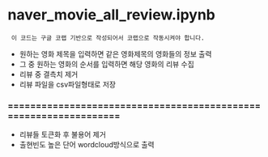 # naver_movie_all_review.ipynb 
` 이 코드는 구글 코랩 기반으로 작성되어서 코랩으로 작동시켜야 합니다.`

- 원하는 영화 제목을 입력하면 같은 영화제목의 영화들의 정보 출력
- 그 중 원하는 영화의 순서를 입력하면 해당 영화의 리뷰 수집  
- 리뷰 중 결측치 제거
- 리뷰 파일을 csv파일형태로 저장
### =================================================================

- 리뷰들 토큰화 후 불용어 제거
- 출현빈도 높은 단어 wordcloud방식으로 출력

